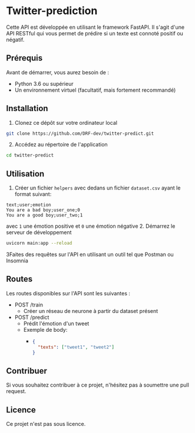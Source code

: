# Twitter-prediction
Cette API est développée en utilisant le framework FastAPI. Il s'agit d'une API RESTful qui vous permet de prédire si un texte est connoté positif ou négatif.

## Prérequis
Avant de démarrer, vous aurez besoin de :
- Python 3.6 ou supérieur
- Un environnement virtuel (facultatif, mais fortement recommandé)

## Installation
1. Clonez ce dépôt sur votre ordinateur local
```bash
git clone https://github.com/DRF-dev/twitter-predict.git
```
2. Accédez au répertoire de l'application
```bash
cd twitter-predict
```

## Utilisation
1. Créer un fichier `helpers` avec dedans un fichier `dataset.csv` ayant le format suivant:
```csv
text;user;emotion
You are a bad boy;user_one;0
You are a good boy;user_two;1
```
avec `1` une émotion positive et `0` une émotion négative
2. Démarrez le serveur de développement
```bash
uvicorn main:app --reload
```
3Faites des requêtes sur l'API en utilisant un outil tel que Postman ou Insomnia

## Routes
Les routes disponibles sur l'API sont les suivantes :
- POST /train
  - Créer un réseau de neurone à partir du dataset présent
- POST /predict
  - Prédit l'émotion d'un tweet
  - Exemple de body:
    - ```json
      {
        "texts": ["tweet1", "tweet2"]
      }
      ```

## Contribuer
Si vous souhaitez contribuer à ce projet, n'hésitez pas à soumettre une pull request.

## Licence
Ce projet n'est pas sous licence.
